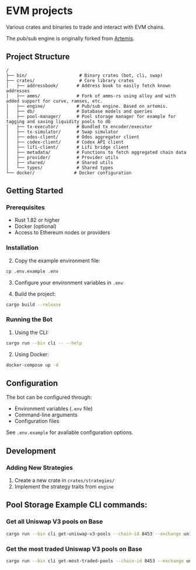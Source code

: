 # EVM projects 

Various crates and binaries to trade and interact with EVM chains.

The pub/sub engine is originally forked from [Artemis](https://github.com/paradigmxyz/artemis).

## Project Structure

```
/
├── bin/                    # Binary crates (bot, cli, swap)
├── crates/                 # Core library crates
│   ├── addressbook/       # Address book to easily fetch known addresses
│   ├── amms/              # Fork of amms-rs using alloy and with added support for curve, ramses, etc.  
│   ├── engine/            # Pub/sub engine. Based on artemis.
│   ├── db/                # Database models and queries
│   ├── pool-manager/      # Pool storage manager for example for tagging and saving liquidity pools to db
│   ├── tx-executor/       # Bundled tx encoder/executor
│   ├── tx-simulator/      # Swap simulator
│   ├── odos-client/       # Odos aggregator client
│   ├── codex-client/      # Codex API client
│   ├── lifi-client/       # Lifi bridge client
│   ├── metadata/          # Functions to fetch aggregated chain data
│   ├── provider/          # Provider utils
│   ├── shared/            # Shared utils
│   └── types/             # Shared types
└── docker/               # Docker configuration
```

## Getting Started

### Prerequisites

- Rust 1.82 or higher
- Docker (optional)
- Access to Ethereum nodes or providers

### Installation

2. Copy the example environment file:
```bash
cp .env.example .env
```

3. Configure your environment variables in `.env`

4. Build the project:
```bash
cargo build --release
```

### Running the Bot

1. Using the CLI:
```bash
cargo run --bin cli -- --help
```

2. Using Docker:
```bash
docker-compose up -d
```

## Configuration

The bot can be configured through:
- Environment variables (`.env` file)
- Command-line arguments
- Configuration files

See `.env.example` for available configuration options.

## Development

### Adding New Strategies

1. Create a new crate in `crates/strategies/`
2. Implement the strategy traits from `engine`


## Pool Storage Example CLI commands:

### Get all Uniswap V3 pools on Base
```bash
cargo run --bin cli get-uniswap-v3-pools --chain-id 8453 --exchange uniswap-v3 --from-block 0 --step 5000 --tag univ3-base
```

### Get the most traded Uniswap V3 pools on Base
```bash
cargo run --bin cli get-most-traded-pools --chain-id 8453 --exchange uniswap-v3 --limit 100 --min-volume 100000 --tag univ3-base-most-traded
```

